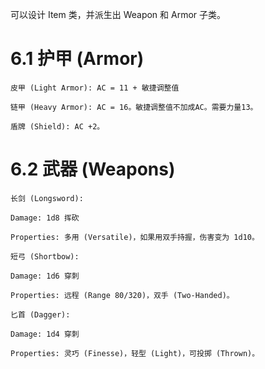 可以设计 Item 类，并派生出 Weapon 和 Armor 子类。

# 6.1 护甲 (Armor)
    
    皮甲 (Light Armor): AC = 11 + 敏捷调整值

    链甲 (Heavy Armor): AC = 16。敏捷调整值不加成AC。需要力量13。

    盾牌 (Shield): AC +2。

# 6.2 武器 (Weapons)
    
    长剑 (Longsword):

    Damage: 1d8 挥砍

    Properties: 多用 (Versatile)，如果用双手持握，伤害变为 1d10。

    短弓 (Shortbow):

    Damage: 1d6 穿刺

    Properties: 远程 (Range 80/320)，双手 (Two-Handed)。

    匕首 (Dagger):

    Damage: 1d4 穿刺

    Properties: 灵巧 (Finesse)，轻型 (Light)，可投掷 (Thrown)。